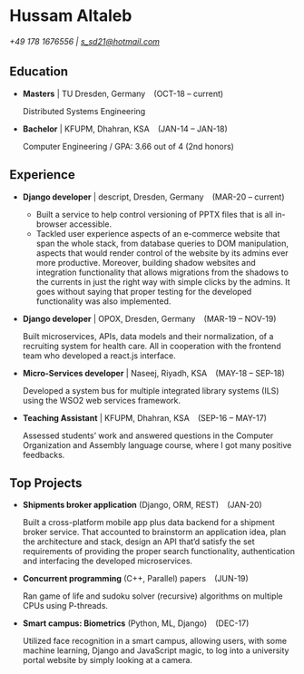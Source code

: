 Hussam Altaleb
============
###### +49 178 1676556 | s_sd21@hotmail.com


Education
-----

- **Masters** | TU Dresden, Germany       &ensp; (OCT-18 – current)     

    Distributed Systems Engineering

- **Bachelor** | KFUPM, Dhahran, KSA   &ensp;   (JAN-14 – JAN-18)
  
    Computer Engineering / GPA: 3.66 out of 4 (2nd honors)

Experience
-----

- **Django developer** | descript, Dresden, Germany    &ensp; (MAR-20 – current)

   - Built a service to help control versioning of PPTX files that is all in-browser accessible.
   - Tackled user experience aspects of an e-commerce website that span the whole stack, from database queries to DOM manipulation, aspects that would render control of the website by its admins ever more productive. Moreover, building shadow websites and integration functionality that allows migrations from the shadows to the currents in just the right way with simple clicks by the admins. It goes without saying that proper testing for the developed functionality was also implemented.

- **Django developer** | OPOX, Dresden, Germany       &ensp; (MAR-19 – NOV-19)

  Built microservices, APIs, data models and their normalization, of a recruiting system for health care. All in cooperation with the frontend team who developed a react.js interface.

- **Micro-Services developer** | Naseej, Riyadh, KSA      &ensp;   (MAY-18 – SEP-18)

  Developed a system bus for multiple integrated library systems (ILS) using the WSO2 web services framework.

- **Teaching Assistant** | KFUPM, Dhahran, KSA      &ensp;    (SEP-16 – MAY-17)

  Assessed students’ work and answered questions in the Computer Organization and Assembly language course, where I got many positive feedbacks.


Top Projects
-----

- **Shipments broker application** (Django, ORM, REST)     &ensp;  (JAN-20)

  Built a cross-platform mobile app plus data backend for a shipment broker service. That accounted to brainstorm an application idea, plan the architecture and stack, design an API that’d satisfy the set requirements of providing the proper search functionality, authentication and interfacing the developed microservices.

- **Concurrent programming** (C++, Parallel) papers   &ensp;  (JUN-19)
  
  Ran game of life and sudoku solver (recursive) algorithms on multiple CPUs using P-threads.

- **Smart campus: Biometrics** (Python, ML, Django)  &ensp;  (DEC-17)
  
  Utilized face recognition in a smart campus, allowing users, with some machine learning, Django and JavaScript magic, to log into a university portal website by simply looking at a camera.
